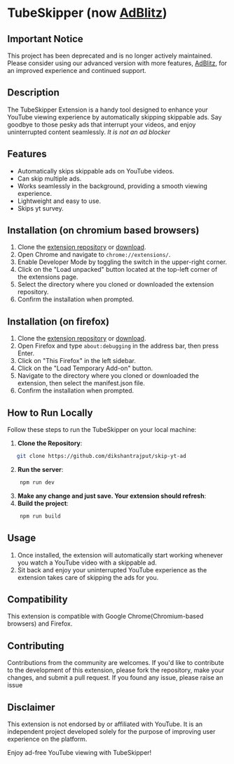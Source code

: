 # TubeSkipper (now [AdBlitz](https://github.com/dikshantrajput/adBlitz))

## Important Notice
This project has been deprecated and is no longer actively maintained. Please consider using our advanced version with more features, [AdBlitz](https://github.com/dikshantrajput/adBlitz), for an improved experience and continued support.

## Description
The TubeSkipper Extension is a handy tool designed to enhance your YouTube viewing experience by automatically skipping skippable ads. Say goodbye to those pesky ads that interrupt your videos, and enjoy uninterrupted content seamlessly. *It is not an ad blocker* 

## Features
- Automatically skips skippable ads on YouTube videos.
- Can skip multiple ads.
- Works seamlessly in the background, providing a smooth viewing experience.
- Lightweight and easy to use.
- Skips yt survey.

## Installation (on chromium based browsers)
1. Clone the [extension repository](https://github.com/dikshantrajput/skip-yt-ad) or [download](https://github.com/dikshantrajput/skip-yt-ad/blob/main/skip-yt-add.zip).
2. Open Chrome and navigate to `chrome://extensions/`.
3. Enable Developer Mode by toggling the switch in the upper-right corner.
4. Click on the "Load unpacked" button located at the top-left corner of the extensions page.
5. Select the directory where you cloned or downloaded the extension repository.
6. Confirm the installation when prompted.

## Installation (on firefox)
1. Clone the [extension repository](https://github.com/dikshantrajput/skip-yt-ad) or [download](https://github.com/dikshantrajput/skip-yt-ad/blob/main/skip-yt-add-firefox.zip).
2. Open Firefox and type `about:debugging` in the address bar, then press Enter.
3. Click on "This Firefox" in the left sidebar.
4. Click on the "Load Temporary Add-on" button.
5. Navigate to the directory where you cloned or downloaded the extension, then select the manifest.json file.
6. Confirm the installation when prompted.

## How to Run Locally

Follow these steps to run the TubeSkipper on your local machine:

1. **Clone the Repository**: 
```sh
   git clone https://github.com/dikshantrajput/skip-yt-ad
```
2. **Run the server**:
```sh
    npm run dev
```
3. **Make any change and just save. Your extension should refresh**:
4. **Build the project**:
```sh
    npm run build
```

## Usage
1. Once installed, the extension will automatically start working whenever you watch a YouTube video with a skippable ad.
2. Sit back and enjoy your uninterrupted YouTube experience as the extension takes care of skipping the ads for you.

## Compatibility
This extension is compatible with Google Chrome(Chromium-based browsers) and Firefox.

## Contributing
Contributions from the community are welcomes. If you'd like to contribute to the development of this extension, please fork the repository, make your changes, and submit a pull request.
If you found any issue, please raise an issue

## Disclaimer
This extension is not endorsed by or affiliated with YouTube. It is an independent project developed solely for the purpose of improving user experience on the platform.

Enjoy ad-free YouTube viewing with TubeSkipper!
